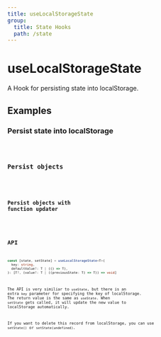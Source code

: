 ```yaml
---
title: useLocalStorageState
group:
  title: State Hooks
  path: /state
---
```


# useLocalStorageState

A Hook for persisting state into localStorage.

## Examples

### Persist state into localStorage

<code src="./demo/demo1.tsx" />

### Persist objects

<code src="./demo/demo2.tsx" />

### Persist objects with function updater

<code src="./demo/demo3.tsx" />

## API

```typescript
const [state, setState] = useLocalStorageState<T>(
  key: string,
  defaultValue?: T | (() => T),
): [T?, (value?: T | ((previousState: T) => T)) => void]
```

The API is very similiar to `useState`, but there is an extra `key` parameter for specifying the key of localStorage. The return value is the same as `useState`. When `setState` gets called, it will update the new value to localStorage automatically.

If you want to delete this record from localStorage, you can use `setState()` or `setState(undefined)`.

